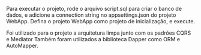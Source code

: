
Para executar o projeto, rode o arquivo script.sql para criar o banco de dados, e adicione a connection string no appsettings.json do projeto WebApp.
Defina o projeto WebApp como projeto de inicialização, e execute.


Foi utilizado para o projeto a arquitetura limpa junto com os padrões CQRS e Mediator
Também foram utilizados a biblioteca Dapper como ORM e AutoMapper. 

